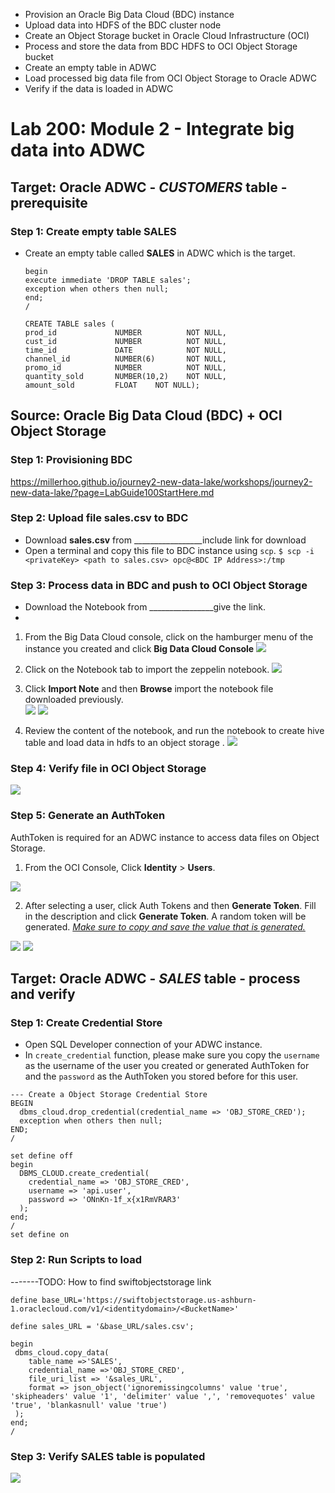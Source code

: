 * Provision an Oracle Big Data Cloud (BDC) instance
* Upload data into HDFS of the BDC cluster node
* Create an Object Storage bucket in Oracle Cloud Infrastructure (OCI)
* Process and store the data from BDC HDFS to OCI Object Storage bucket
* Create an empty table in ADWC
* Load processed big data file from OCI Object Storage to Oracle ADWC
* Verify if the data is loaded in ADWC



# Lab 200: Module 2 - Integrate big data into ADWC

## Target: Oracle ADWC - *CUSTOMERS* table - prerequisite
### Step 1: Create empty table **SALES**
- Create an empty table called **SALES** in ADWC which is the target.
    ```
    begin
    execute immediate 'DROP TABLE sales';
    exception when others then null;
    end;
    /

    CREATE TABLE sales (
    prod_id             NUMBER          NOT NULL,
    cust_id             NUMBER          NOT NULL,
    time_id             DATE            NOT NULL,
    channel_id          NUMBER(6)       NOT NULL,
    promo_id            NUMBER          NOT NULL,
    quantity_sold       NUMBER(10,2)    NOT NULL,
    amount_sold         FLOAT    NOT NULL);
    ```


## Source: Oracle Big Data Cloud (BDC) + OCI Object Storage
### Step 1: Provisioning BDC
https://millerhoo.github.io/journey2-new-data-lake/workshops/journey2-new-data-lake/?page=LabGuide100StartHere.md

### Step 2: Upload file **sales.csv** to BDC
- Download **sales.csv** from _________________include link for download
- Open a terminal and copy this file to BDC instance using `scp`.
    `$ scp -i <privateKey> <path to sales.csv> opc@<BDC IP Address>:/tmp`
### Step 3: Process data in BDC and push to OCI Object Storage
- Download the Notebook from ________________give the link.
- 
1. From the Big Data Cloud console, click on the hamburger menu of the instance you created and click **Big Data Cloud Console**
  ![](./images/Lab200/200-1.png)
  
2. Click on the Notebook tab to import the zeppelin notebook.
  ![](./images/Lab200/200-2.png)
  
3. Click **Import Note** and then **Browse** import the notebook file downloaded previously.  
  ![](./images/Lab200/200-3.png)
  ![](./images/Lab200/200-4.png)
  
 4. Review the content of the notebook, and run the notebook to create hive table and load data in hdfs to an object storage . 
  ![](./images/Lab200/200-5.png)

### Step 4: Verify file in OCI Object Storage
![](./images/Lab200/200-6.png)

### Step 5: Generate an AuthToken
AuthToken is required for an ADWC instance to access data files on Object Storage. 
1. From the OCI Console, Click **Identity** > **Users**. 
  
  ![](./images/Lab200/200-7.png)
  
2. After selecting a user, click Auth Tokens and then **Generate Token**. Fill in the description and click **Generate Token**. A random token will be generated. <u>*Make sure to copy and save the value that is generated.*</u>
 
  ![](./images/Lab200/200-8.png)
  ![](./images/Lab200/200-9.png)

## Target: Oracle ADWC - *SALES* table - process and verify
### Step 1: Create Credential Store
- Open SQL Developer connection of your ADWC instance.
- In `create_credential` function, please make sure you copy the `username` as the username of the user you created or generated AuthToken for and the `password` as the AuthToken you stored before for this user.
```
--- Create a Object Storage Credential Store
BEGIN
  dbms_cloud.drop_credential(credential_name => 'OBJ_STORE_CRED');
  exception when others then null;
END;
/

set define off
begin
  DBMS_CLOUD.create_credential(
    credential_name => 'OBJ_STORE_CRED',
    username => 'api.user',
    password => 'ONnKn-1f_x{x1RmVRAR3'
  );
end;
/
set define on
```
### Step 2: Run Scripts to load

-------TODO: How to find swiftobjectstorage link
```
define base_URL='https://swiftobjectstorage.us-ashburn-1.oraclecloud.com/v1/<identitydomain>/<BucketName>'

define sales_URL = '&base_URL/sales.csv';

begin
 dbms_cloud.copy_data(
    table_name =>'SALES',
    credential_name =>'OBJ_STORE_CRED',
    file_uri_list => '&sales_URL',
    format => json_object('ignoremissingcolumns' value 'true', 'skipheaders' value '1', 'delimiter' value ',', 'removequotes' value 'true', 'blankasnull' value 'true')
 );
end;
/
```
### Step 3: Verify **SALES** table is populated
![](./images/Lab200/200-10.png)


